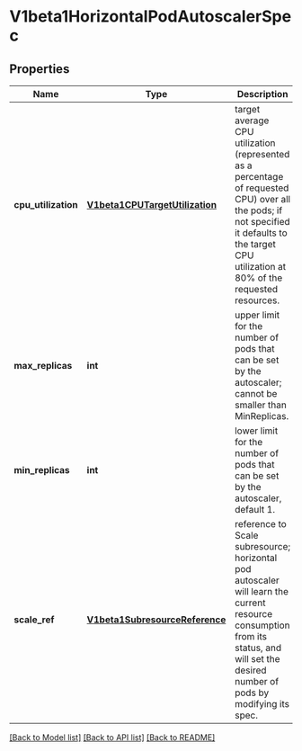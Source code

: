 # V1beta1HorizontalPodAutoscalerSpec

## Properties
Name | Type | Description | Notes
------------ | ------------- | ------------- | -------------
**cpu_utilization** | [**V1beta1CPUTargetUtilization**](V1beta1CPUTargetUtilization.md) | target average CPU utilization (represented as a percentage of requested CPU) over all the pods; if not specified it defaults to the target CPU utilization at 80% of the requested resources. | [optional] 
**max_replicas** | **int** | upper limit for the number of pods that can be set by the autoscaler; cannot be smaller than MinReplicas. | 
**min_replicas** | **int** | lower limit for the number of pods that can be set by the autoscaler, default 1. | [optional] 
**scale_ref** | [**V1beta1SubresourceReference**](V1beta1SubresourceReference.md) | reference to Scale subresource; horizontal pod autoscaler will learn the current resource consumption from its status, and will set the desired number of pods by modifying its spec. | 

[[Back to Model list]](../README.md#documentation-for-models) [[Back to API list]](../README.md#documentation-for-api-endpoints) [[Back to README]](../README.md)


